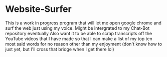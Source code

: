 # Website-Surfer
This is a work in progress program that will let me open google chrome and surf the web just using my voice. Might be intergrated to my Chat-Bot repository eventually
Also want it to be able to scrap transcripts off the YouTube videos that I have made so that I can make a list of my top ten most said words for no reason other than my enjoyment
(don't know how to just yet, but I'll cross that bridge when I get there lol) 
